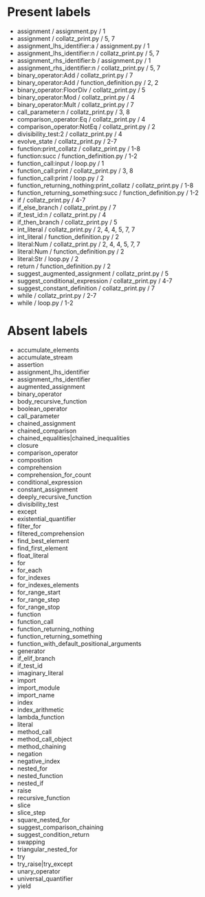 # Present labels

- assignment / assignment.py / 1
- assignment / collatz_print.py / 5, 7
- assignment_lhs_identifier:a / assignment.py / 1
- assignment_lhs_identifier:n / collatz_print.py / 5, 7
- assignment_rhs_identifier:b / assignment.py / 1
- assignment_rhs_identifier:n / collatz_print.py / 5, 7
- binary_operator:Add / collatz_print.py / 7
- binary_operator:Add / function_definition.py / 2, 2
- binary_operator:FloorDiv / collatz_print.py / 5
- binary_operator:Mod / collatz_print.py / 4
- binary_operator:Mult / collatz_print.py / 7
- call_parameter:n / collatz_print.py / 3, 8
- comparison_operator:Eq / collatz_print.py / 4
- comparison_operator:NotEq / collatz_print.py / 2
- divisibility_test:2 / collatz_print.py / 4
- evolve_state / collatz_print.py / 2-7
- function:print_collatz / collatz_print.py / 1-8
- function:succ / function_definition.py / 1-2
- function_call:input / loop.py / 1
- function_call:print / collatz_print.py / 3, 8
- function_call:print / loop.py / 2
- function_returning_nothing:print_collatz / collatz_print.py / 1-8
- function_returning_something:succ / function_definition.py / 1-2
- if / collatz_print.py / 4-7
- if_else_branch / collatz_print.py / 7
- if_test_id:n / collatz_print.py / 4
- if_then_branch / collatz_print.py / 5
- int_literal / collatz_print.py / 2, 4, 4, 5, 7, 7
- int_literal / function_definition.py / 2
- literal:Num / collatz_print.py / 2, 4, 4, 5, 7, 7
- literal:Num / function_definition.py / 2
- literal:Str / loop.py / 2
- return / function_definition.py / 2
- suggest_augmented_assignment / collatz_print.py / 5
- suggest_conditional_expression / collatz_print.py / 4-7
- suggest_constant_definition / collatz_print.py / 7
- while / collatz_print.py / 2-7
- while / loop.py / 1-2

# Absent labels

- accumulate_elements
- accumulate_stream
- assertion
- assignment_lhs_identifier
- assignment_rhs_identifier
- augmented_assignment
- binary_operator
- body_recursive_function
- boolean_operator
- call_parameter
- chained_assignment
- chained_comparison
- chained_equalities|chained_inequalities
- closure
- comparison_operator
- composition
- comprehension
- comprehension_for_count
- conditional_expression
- constant_assignment
- deeply_recursive_function
- divisibility_test
- except
- existential_quantifier
- filter_for
- filtered_comprehension
- find_best_element
- find_first_element
- float_literal
- for
- for_each
- for_indexes
- for_indexes_elements
- for_range_start
- for_range_step
- for_range_stop
- function
- function_call
- function_returning_nothing
- function_returning_something
- function_with_default_positional_arguments
- generator
- if_elif_branch
- if_test_id
- imaginary_literal
- import
- import_module
- import_name
- index
- index_arithmetic
- lambda_function
- literal
- method_call
- method_call_object
- method_chaining
- negation
- negative_index
- nested_for
- nested_function
- nested_if
- raise
- recursive_function
- slice
- slice_step
- square_nested_for
- suggest_comparison_chaining
- suggest_condition_return
- swapping
- triangular_nested_for
- try
- try_raise|try_except
- unary_operator
- universal_quantifier
- yield
